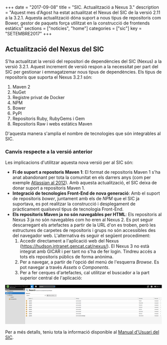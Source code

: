 +++
date        = "2017-09-08"
title       = "SIC. Actualització a Nexus 3."
description = "Aquest mes d'Agost ha estat actualitzat el Nexus del SIC de la versió 2.11 a la 3.2.1. Aquesta actualització dóna suport a nous tipus de repositoris com Bower, gestor de paquets força utilitzat en la construcció de frontends estàtics"
sections    = ["noticies", "home"]
categories  = ["sic"]
key         = "SETEMBRE2017"
+++

## Actualització del Nexus del SIC

S'ha actualitzat la versió del repositori de dependències del SIC (Nexus) a la versió 3.2.1. Aquest increment de versió respon a la necessitat per part del SIC per gestionar i emmagatzemar nous tipus de dependències. Els tipus de repositoris que suporta el Nexus 3.2.1 són:

1. Maven 2
2. NuGet
3. Registre privat de Docker
4. NPM
5. Bower
6. PyPI
7. Repositoris Ruby, RubyGems i Gem
8. Repositoris Raw i webs estàtics Maven

D'aquesta manera s'amplia el nombre de tecnologies que són integrables al SIC.

### Canvis respecte a la versió anterior

Les implicacions d'utilitzar aquesta nova versió per al SIC són:

* **Fi de suport a repostoris Maven 1**: El format de repositoris Maven 1 s'ha anat abandonant per tota la comunitat en els darrers anys (com per exemple [Atlassian al 2012](https://www.atlassian.com/blog/archives/shutting-down-maven-1-repositories-on-maven-atlassian-com)). Amb aquesta actualització, el SIC deixa de donar suport a repositoris Maven 1.
* **Integració de tecnologies Front-End de nova generació**: Amb el suport de repositoris *bower*, juntament amb els de *NPM* que el SIC ja suportava, es pot realitzar la construcció i desplegament de pràcticament qualsevol tipus de tecnologia Front-End.
* **Els repositoris Maven ja no són navegables per HTML**: Els repositoris al Nexus 3 ja no són navegables com ho eren al Nexus 2. Es pot seguir descarregant els artefactes a partir de la URL d'on es troben, però les estructures de carpetes de repositoris i grups no són accessibles des del navegador web. L'alternativa és seguir el següent procediment:
	1. Accedir directament a l'aplicació web del Nexus (https://hudson.intranet.gencat.cat/nexus/). El Nexus 3 no està integrat amb GICAR i per tant no s'ha de fer login. Tindreu accés a tots els repositoris públics de forma anònima.
	2. Per a navegar, a partir de l'opció del menú de l'esquerra *Browse*. Es pot navegar a través *Assets* o *Components*.
	3. Per a fer cerques d'artefactes, cal utilitzar el buscador a la part superior central de l'aplicació:

![Exemple de cerca al Nexus 3](/images/news/SIC-cerca-Nexus3.png "Exemple de cerca al Nexus 3")

Per a més detalls, teniu tota la informació disponible al [Manual d'Usuari del SIC](http://canigo.ctti.gencat.cat/related/sic/2.0/manual-usuari.pdf).

